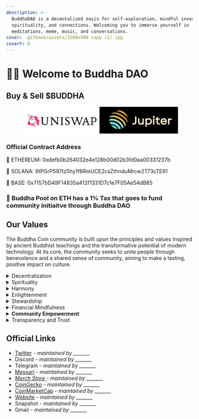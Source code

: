 ```yaml
---
description: >-
  BuddhaDAO is a decentalized oasis for self-exploration, mindful investing,
  spirituality, and connections. Welcoming you to immerse yourself in
  meditations, meme, music, and conversations.
cover: .gitbook/assets/1500x500 copy (1).jpg
coverY: 0
---
```


# 🧘‍♂️ Welcome to Buddha DAO

## Buy & Sell $BUDDHA&#x20;

<figure><img src=".gitbook/assets/uniswap8205 copy.jpg" alt=""><figcaption></figcaption></figure>

### Official Contract Address

🪷 ETHEREUM: 0xdefb0b264032e4e128b00d02b3fd0aa00331237b

🪷 SOLANA: 9tPGrP597tz5hy1f6RmUCE2csZthnduMrcw2T73cTE81

🪷 BASE: 0x7157bD49F14835a412f1331D7c1e7F05Ae54dB85

### 🚀  Buddha Pool on ETH has a 1% Tax that goes to fund community initiaitve through Buddha DAO 

## Our Values

The Buddha Coin community is built upon the principles and values inspired by ancient Buddhist teachings and the transformative potential of modern technology. At its core, the community seeks to unite people through benevolence and a shared sense of community, aiming to make a lasting, positive impact on culture.

<details>

<summary>Decentralization</summary>

We believe in the power of decentralization, where decision-making is distributed among community members. We value autonomy, empowerment, and the ability to collectively shape the future of $BUDDHA.

</details>

<details>

<summary>Spirituality</summary>

Spirituality is rooted in Buddha's foundational principles and the symbolism it carries. The project was conceived to bridge the gap between the transformative potential of cryptocurrencies and the profound wisdom of Buddhist philosophy. It aims to infuse the rapidly evolving digital landscape with spiritual and ethical considerations, advocating for the integration of eternal wisdom and modern prosperity.

</details>

<details>

<summary>Harmony</summary>

The Buddha Coin community strives to foster a harmonious and inclusive environment where individuals from diverse backgrounds can come together to learn, meditate, and grow spiritually.

</details>

<details>

<summary>Enlightenment</summary>

The project encourages personal growth and enlightenment through daily group meditations, weekly giveaways, and educational content

</details>

<details>

<summary>Stewardship</summary>

By embracing the concept of stewardship, the community is committed to making a positive impact on the world through charitable initiatives and mindful living

</details>

<details>

<summary>Financial Mindfulness</summary>

The project promotes financial mindfulness and ethical living in the digital age, aiming to bridge the gap between traditional spiritual wisdom and modern prosperity.

</details>

<details>

<summary><strong>Community Empowerment</strong></summary>

We empower our community members to take an active role in shaping $BUDDHA. We provide opportunities for personal development, leadership, and active participation. Each member has the ability to contribute meaningfully and drive positive change.

</details>

<details>

<summary>Transparency and Trust</summary>

This is paramount in our community. We strive to maintain open lines of communication, ensuring that information, decisions, and processes are accessible and understandable to all. We value accountability and trust within our ecosystem.

</details>

## Official Links

* [Twitter](https://twitter.com/buddhacoinworld) - _maintained by \_\_\_\_\_\_\__
* Discord - _maintained by \_\_\_\_\_\_\__
* Telegram - _maintained by \_\_\_\_\_\_\__
* [Messari](https://messari.io/project/buddha) - _maintained by \_\_\_\_\_\_\__
* [_Merch Store_ ](https://www.buddhacoin.store/)_- maintained by \_\_\_\_\_\_\__
* [CoinGecko](https://www.coingecko.com/en/coins/buddha) - _maintained by \_\_\_\_\_\_\__
* [CoinMarketCap](https://coinmarketcap.com/currencies/buddha/) - _maintained by \_\_\_\_\_\_\__
* [Website](https://buddhacoin.world/) - _maintained by \_\_\_\_\_\_\__
* Snapshot - _maintained by \_\_\_\_\_\_\__
* Gmail - _maintained by \_\_\_\_\_\_\__
